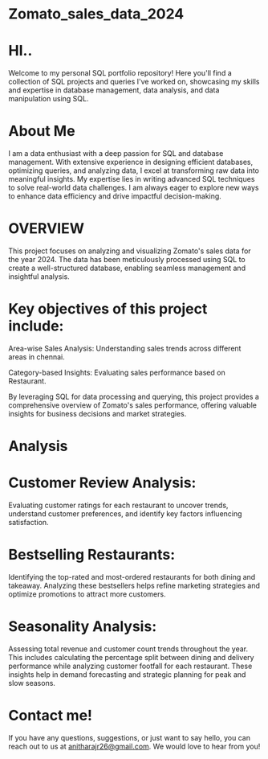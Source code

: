# Zomato_sales_data_2024
# HI..
Welcome to my personal SQL portfolio repository! Here you'll find a collection of SQL projects and queries I've worked on, showcasing my skills and expertise in database management, data analysis, and data manipulation using SQL.

# About Me
I am a data enthusiast with a deep passion for SQL and database management. With extensive experience in designing efficient databases, optimizing queries, and analyzing data, I excel at transforming raw data into meaningful insights. My expertise lies in writing advanced SQL techniques to solve real-world data challenges. I am always eager to explore new ways to enhance data efficiency and drive impactful decision-making.

# OVERVIEW 

This project focuses on analyzing and visualizing Zomato's sales data for the year 2024. The data has been meticulously processed using SQL to create a well-structured database, enabling seamless management and insightful analysis.

# Key objectives of this project include:

Area-wise Sales Analysis: Understanding sales trends across different areas in chennai.

Category-based Insights: Evaluating sales performance based on Restaurant.

By leveraging SQL for data processing and querying, this project provides a comprehensive overview of Zomato's sales performance, offering valuable insights for business decisions and market strategies.

# Analysis 

# Customer Review Analysis:
Evaluating customer ratings for each restaurant to uncover trends, understand customer preferences, and identify key factors influencing satisfaction.

# Bestselling Restaurants:
Identifying the top-rated and most-ordered restaurants for both dining and takeaway. Analyzing these bestsellers helps refine marketing strategies and optimize promotions to attract more customers.

# Seasonality Analysis:
Assessing total revenue and customer count trends throughout the year. This includes calculating the percentage split between dining and delivery performance while analyzing customer footfall for each restaurant. These insights help in demand forecasting and strategic planning for peak and slow seasons.

# Contact me!
If you have any questions, suggestions, or just want to say hello, you can reach out to us at anitharajr26@gmail.com. We would love to hear from you!









